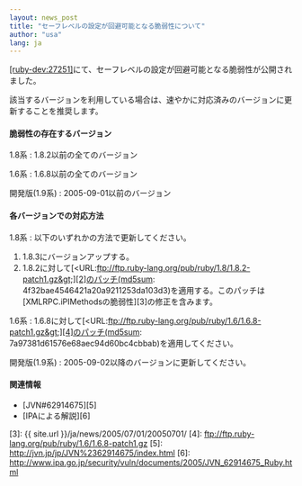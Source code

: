 ```yaml
---
layout: news_post
title: "セーフレベルの設定が回避可能となる脆弱性について"
author: "usa"
lang: ja
---
```


[\[ruby-dev:27251\]][1]にて、セーフレベルの設定が回避可能となる脆弱性が公開されました。

該当するバージョンを利用している場合は、速やかに対応済みのバージョンに更新することを推奨します。

#### 脆弱性の存在するバージョン

1.8系
: 1\.8.2以前の全てのバージョン

1.6系
: 1\.6.8以前の全てのバージョン

開発版(1.9系)
: 2005-09-01以前のバージョン

#### 各バージョンでの対応方法

1.8系
: 以下のいずれかの方法で更新してください。
  1.  1\.8.3にバージョンアップする。
  2.  1\.8.2に対して[&lt;URL:ftp://ftp.ruby-lang.org/pub/ruby/1.8/1.8.2-patch1.gz&gt;][2]のパッチ(md5sum:
      4f32bae4546421a20a9211253da103d3)を適用する。このパッチは[XMLRPC.iPIMethodsの脆弱性][3]の修正を含みます。

1.6系
: 1\.6.8に対して[&lt;URL:ftp://ftp.ruby-lang.org/pub/ruby/1.6/1.6.8-patch1.gz&gt;][4]のパッチ(md5sum:
  7a97381d61576e68aec94d60bc4cbbab)を適用してください。

開発版(1.9系)
: 2005-09-02以降のバージョンに更新してください。

#### 関連情報

* [JVN#62914675][5]
* [IPAによる解説][6]



[1]: http://blade.nagaokaut.ac.jp/cgi-bin/scat.rb/ruby/ruby-dev/27251
[2]: ftp://ftp.ruby-lang.org/pub/ruby/1.8/1.8.2-patch1.gz
[3]: {{ site.url }}/ja/news/2005/07/01/20050701/
[4]: ftp://ftp.ruby-lang.org/pub/ruby/1.6/1.6.8-patch1.gz
[5]: http://jvn.jp/jp/JVN%2362914675/index.html
[6]: http://www.ipa.go.jp/security/vuln/documents/2005/JVN_62914675_Ruby.html
